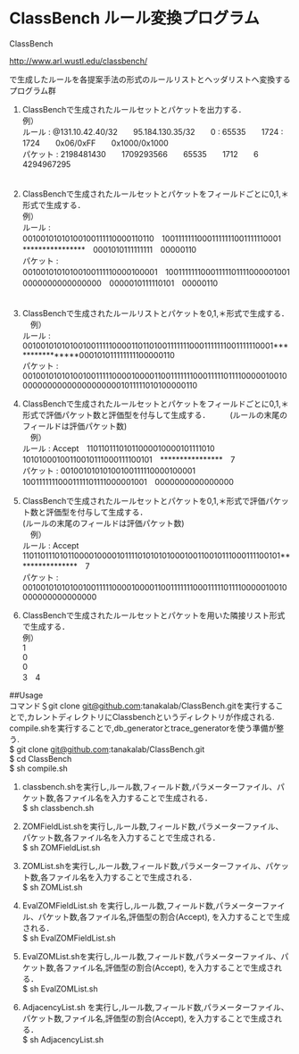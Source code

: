 # ClassBench ルール変換プログラム

ClassBench 

http://www.arl.wustl.edu/classbench/ 

で生成したルールを各提案手法の形式のルールリストとヘッダリストへ変換するプログラム群　　

1. ClassBenchで生成されたルールセットとパケットを出力する．     
例）  
ルール   : @131.10.42.40/32　　95.184.130.35/32　　0 : 65535　　1724 : 1724　　0x06/0xFF　　0x1000/0x1000       
パケット : 2198481430　　1709293566　　65535　　1712　　6　　4294967295      
　

2. ClassBenchで生成されたルールセットとパケットをフィールドごとに0,1,＊形式で生成する．       
例）  
ルール   :   
00100101010100100111110000110110　10011111110001111111001111110001　****************　0001010111111111　00000110     
パケット :   
00100101010100100111110000100001　10011111110001111101111000001001　0000000000000000　0000010111110101　00000110  
　　

3. ClassBenchで生成されたルールリストとパケットを0,1,＊形式で生成する．  
　例）  
ルール   :   
0010010101010010011111000011011010011111110001111111001111110001****************000101011111111100000110  
パケット :   
00100101010100100111110000100001100111111100011111011110000010010000000000000000000001011111010100000110  


4. ClassBenchで生成されたルールセットとパケットをフィールドごとに0,1,＊形式で評価パケット数と評価型を付与して生成する．    　
　(ルールの末尾のフィールドは評価パケット数)    
　例）  
ルール   : Accept　11011011101011000010000101111010　10101000100110010111000111100101　****************　7    
パケット : 00100101010100100111110000100001　10011111110001111101111000001001　0000000000000000     

5. ClassBenchで生成されたルールセットとパケットを0,1,＊形式で評価パケット数と評価型を付与して生成する．   
 (ルールの末尾のフィールドは評価パケット数)    
　例）  
ルール   : Accept　1101101110101100001000010111101010101000100110010111000111100101****************　7      
パケット : 00100101010100100111110000100001100111111100011111011110000010010000000000000000    


6. ClassBenchで生成されたルールセットとパケットを用いた隣接リスト形式で生成する．    
例）  
1    
0   
0   
3　4   　　


##Usage   
コマンド＄git clone git@github.com:tanakalab/ClassBench.gitを実行することで,カレントディレクトリにClassbenchというディレクトリが作成される.　　
compile.shを実行することで,db_generatorとtrace_generatorを使う準備が整う.     
$ git clone git@github.com:tanakalab/ClassBench.git  
$ cd ClassBench    
$ sh compile.sh   
 
 1. classbench.shを実行し,ルール数,フィールド数,パラメーターファイル、パケット数,各ファイル名を入力することで生成される．    
   $ sh classbench.sh  

 2. ZOMFieldList.shを実行し,ルール数,フィールド数,パラメーターファイル、パケット数,各ファイル名を入力することで生成される．   
   $ sh ZOMFieldList.sh  

 3. ZOMList.shを実行し,ルール数,フィールド数,パラメーターファイル、パケット数,各ファイル名を入力することで生成される．  
   $ sh ZOMList.sh  

 4. EvalZOMFieldList.sh を実行し,ルール数,フィールド数,パラメーターファイル、パケット数,各ファイル名,評価型の割合(Accept),
を入力することで生成される．   
   $ sh EvalZOMFieldList.sh  

 5. EvalZOMList.shを実行し,ルール数,フィールド数,パラメーターファイル、パケット数,各ファイル名,評価型の割合(Accept),
を入力することで生成される．   
   $ sh EvalZOMList.sh   

 6. AdjacencyList.sh を実行し,ルール数,フィールド数,パラメーターファイル、パケット数,ファイル名,評価型の割合(Accept),
を入力することで生成される．  
   $ sh AdjacencyList.sh  
 
